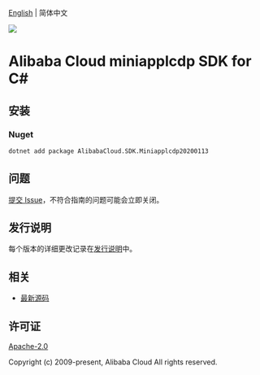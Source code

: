 [English](README.md) | 简体中文

![](https://aliyunsdk-pages.alicdn.com/icons/AlibabaCloud.svg)

# Alibaba Cloud miniapplcdp SDK for C#

## 安装

### Nuget

```bash
dotnet add package AlibabaCloud.SDK.Miniapplcdp20200113
```

## 问题

[提交 Issue](https://github.com/aliyun/alibabacloud-csharp-sdk/issues/new)，不符合指南的问题可能会立即关闭。

## 发行说明

每个版本的详细更改记录在[发行说明](./ChangeLog.md)中。

## 相关

* [最新源码](https://github.com/aliyun/alibabacloud-csharp-sdk/)

## 许可证

[Apache-2.0](http://www.apache.org/licenses/LICENSE-2.0)

Copyright (c) 2009-present, Alibaba Cloud All rights reserved.

